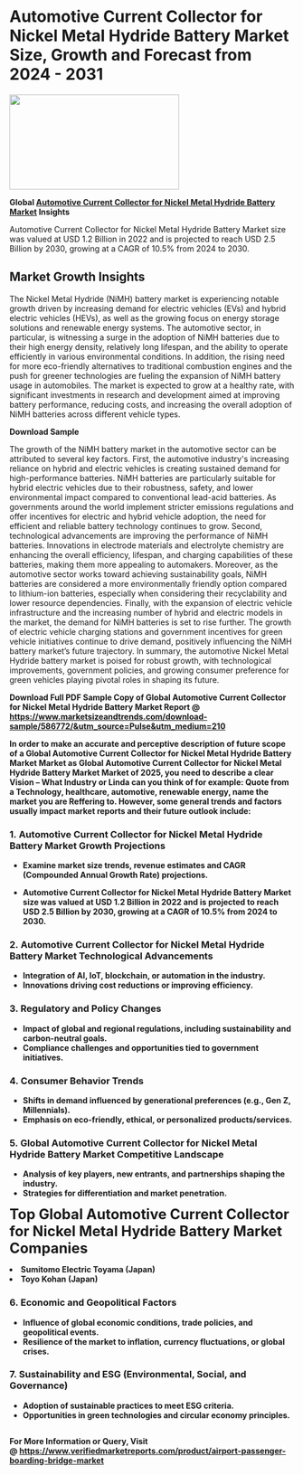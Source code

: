 <H1>Automotive Current Collector for Nickel Metal Hydride Battery Market Size, Growth and Forecast from 2024 - 2031</H1><img class="aligncenter size-medium wp-image-584254" src="https://thirdeyenews.in/wp-content/uploads/2024/09/Global-Market-Research-300x168.jpeg" alt="" width="300" height="168" /><p><strong>Global&nbsp;<a href="https://www.marketsizeandtrends.com/download-sample/586772/&amp;utm_source=Pulse&amp;utm_medium=210">Automotive Current Collector for Nickel Metal Hydride Battery Market</a> Insights</strong></p><p>Automotive Current Collector for Nickel Metal Hydride Battery Market size was valued at USD 1.2 Billion in 2022 and is projected to reach USD 2.5 Billion by 2030, growing at a CAGR of 10.5% from 2024 to 2030.</p><p><h2>Market Growth Insights</h2> <p>The Nickel Metal Hydride (NiMH) battery market is experiencing notable growth driven by increasing demand for electric vehicles (EVs) and hybrid electric vehicles (HEVs), as well as the growing focus on energy storage solutions and renewable energy systems. The automotive sector, in particular, is witnessing a surge in the adoption of NiMH batteries due to their high energy density, relatively long lifespan, and the ability to operate efficiently in various environmental conditions. In addition, the rising need for more eco-friendly alternatives to traditional combustion engines and the push for greener technologies are fueling the expansion of NiMH battery usage in automobiles. The market is expected to grow at a healthy rate, with significant investments in research and development aimed at improving battery performance, reducing costs, and increasing the overall adoption of NiMH batteries across different vehicle types.</p> <p><strong>Download Sample</strong></p> <p>The growth of the NiMH battery market in the automotive sector can be attributed to several key factors. First, the automotive industry's increasing reliance on hybrid and electric vehicles is creating sustained demand for high-performance batteries. NiMH batteries are particularly suitable for hybrid electric vehicles due to their robustness, safety, and lower environmental impact compared to conventional lead-acid batteries. As governments around the world implement stricter emissions regulations and offer incentives for electric and hybrid vehicle adoption, the need for efficient and reliable battery technology continues to grow. Second, technological advancements are improving the performance of NiMH batteries. Innovations in electrode materials and electrolyte chemistry are enhancing the overall efficiency, lifespan, and charging capabilities of these batteries, making them more appealing to automakers. Moreover, as the automotive sector works toward achieving sustainability goals, NiMH batteries are considered a more environmentally friendly option compared to lithium-ion batteries, especially when considering their recyclability and lower resource dependencies. Finally, with the expansion of electric vehicle infrastructure and the increasing number of hybrid and electric models in the market, the demand for NiMH batteries is set to rise further. The growth of electric vehicle charging stations and government incentives for green vehicle initiatives continue to drive demand, positively influencing the NiMH battery market’s future trajectory. In summary, the automotive Nickel Metal Hydride battery market is poised for robust growth, with technological improvements, government policies, and growing consumer preference for green vehicles playing pivotal roles in shaping its future.</p> <p><strong></p><p><span class=""><strong>Download Full PDF Sample Copy of Global Automotive Current Collector for Nickel Metal Hydride Battery Market Report</strong> @ <a href="https://www.marketsizeandtrends.com/download-sample/586772/&amp;utm_source=Pulse&amp;utm_medium=210" target="_blank">https://www.marketsizeandtrends.com/download-sample/586772/&amp;utm_source=Pulse&amp;utm_medium=210</a></span></p><p>In order to make an accurate and perceptive description of future scope of a Global&nbsp;Automotive Current Collector for Nickel Metal Hydride Battery Market Market as Global&nbsp;Automotive Current Collector for Nickel Metal Hydride Battery Market Market of 2025, you need to describe a clear Vision &ndash; What Industry or Linda can you think of for example: Quote from a Technology, healthcare, automotive, renewable energy, name the market you are Reffering to. However, some general trends and factors usually impact market reports and their future outlook include:</p><h3>1.&nbsp;<strong>Automotive Current Collector for Nickel Metal Hydride Battery Market Growth Projections</strong></h3><ul><li>Examine market size trends, revenue estimates and CAGR (Compounded Annual Growth Rate) projections.</li><li><p>Automotive Current Collector for Nickel Metal Hydride Battery Market size was valued at USD 1.2 Billion in 2022 and is projected to reach USD 2.5 Billion by 2030, growing at a CAGR of 10.5% from 2024 to 2030.</p></li></ul><h3>2.&nbsp;<strong>Automotive Current Collector for Nickel Metal Hydride Battery Market Technological Advancements</strong></h3><ul><li>Integration of AI, IoT, blockchain, or automation in the industry.</li><li>Innovations driving cost reductions or improving efficiency.</li></ul><h3>3.&nbsp;<strong>Regulatory and Policy Changes</strong></h3><ul><li>Impact of global and regional regulations, including sustainability and carbon-neutral goals.</li><li>Compliance challenges and opportunities tied to government initiatives.</li></ul><h3>4.&nbsp;<strong>Consumer Behavior Trends</strong></h3><ul><li>Shifts in demand influenced by generational preferences (e.g., Gen Z, Millennials).</li><li>Emphasis on eco-friendly, ethical, or personalized products/services.</li></ul><h3>5.&nbsp;<strong>Global Automotive Current Collector for Nickel Metal Hydride Battery Market Competitive Landscape</strong></h3><ul><li>Analysis of key players, new entrants, and partnerships shaping the industry.</li><li>Strategies for differentiation and market penetration.</li></ul><p data-pm-slice="1 1 []"><span style="color: inherit; font-family: inherit; font-size: 25px;">Top Global Automotive Current Collector for Nickel Metal Hydride Battery Market Companies</span></p><div class="" data-test-id=""><p><li>Sumitomo Electric Toyama (Japan)</li><li> Toyo Kohan (Japan)</li></p></div><h3>6.&nbsp;<strong>Economic and Geopolitical Factors</strong></h3><ul><li>Influence of global economic conditions, trade policies, and geopolitical events.</li><li>Resilience of the market to inflation, currency fluctuations, or global crises.</li></ul><h3>7.&nbsp;<strong>Sustainability and ESG (Environmental, Social, and Governance)</strong></h3><ul><li>Adoption of sustainable practices to meet ESG criteria.</li><li>Opportunities in green technologies and circular economy principles.</li></ul><h2><strong style="font-size: 14px;">For More Information or Query, Visit @&nbsp;</strong><a style="background-color: #ffffff; font-size: 14px;" href="https://www.marketsizeandtrends.com/report/automotive-current-collector-for-nickel-metal-hydride-battery-market/" target="_blank">https://www.verifiedmarketreports.com/product/airport-passenger-boarding-bridge-market</a></h2>
